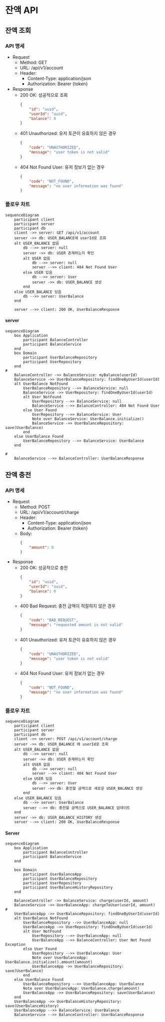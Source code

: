 # 잔액 API

## 잔액 조회

### API 명세

- Request
    - Method: GET
    - URL: /api/v1/account
    - Header:
        - Content-Type: application/json
        - Authorization: Bearer {token}
- Response
    - 200 OK: 성공적으로 조회
        ```json
        {
            "id": "uuid",
            "userId": "uuid",
            "balance": 0
        }
        ```
    - 401 Unauthorized: 유저 토큰이 유효하지 않은 경우
        ```json
        {
            "code": "UNAUTHORIZED",
            "message": "user token is not valid"
        }
        ```
    - 404 Not Found User: 유저 정보가 없는 경우
        ```json
        {
            "code": "NOT_FOUND",
            "message": "no user information was found"
        }
        ```

### 플로우 차트

```mermaid
sequenceDiagram
    participant client
    participant server
    participant db
    client ->> server: GET /api/v1/account
    server ->> db: USER_BALANCE에 userId로 조회
    alt USER_BALANCE 없음
        db -->> server: null
        server ->> db: USER 존재하는지 확인
        alt USER 없음
            db -->> server: null
            server -->> client: 404 Not Found User
        else USER 있음
            db -->> server: User
            server ->> db: USER_BALANCE 생성
        end
    else USER_BALANCE 있음
        db -->> server: UserBalance
    end

    server -->> client: 200 OK, UserBalanceResponse

```

#### server

```mermaid
sequenceDiagram
    box Application
        participant BalanceController
        participant BalanceService
    end
    box Domain
        participant UserBalanceRepository
        participant UserRepository
    end
#
    BalanceController ->> BalanceService: myBalance(userId)
    BalanceService ->> UserBalanceRepository: findOneByUserId(userId)
    alt UserBalance NotFound
        UserBalanceRepository -->> BalanceService: null
        BalanceService ->> UserRepository: findOneByUserId(userId)
        alt User NotFound
            UserRepository -->> BalanceService: null
            BalanceService -->> BalanceController: 404 Not Found User
        else User Found
            UserRepository -->> BalanceService: User
            Note over BalanceService: UserBalance.initialize()
            BalanceService ->> UserBalanceRepository: save(UserBalance)
        end
    else UserBalance Found
        UserBalanceRepository -->> BalanceService: UserBalance
    end

#
    BalanceService -->> BalanceController: UserBalanceResponse
```

## 잔액 충전

### API 명세

- Request
    - Method: POST
    - URL: /api/v1/account/charge
    - Header:
        - Content-Type: application/json
        - Authorization: Bearer {token}
    - Body:
        ```json
        {
            "amount": 0
        }
        ```
- Response
    - 200 OK: 성공적으로 충전
        ```json
        {
            "id": "uuid",
            "userId": "uuid",
            "balance": 0
        }
        ```
    - 400 Bad Request: 충전 금액이 적절하지 않은 경우
        ```json
        {
            "code": "BAD_REQUEST",
            "message": "requested amount is not valid"
        }
        ```
    - 401 Unauthorized: 유저 토큰이 유효하지 않은 경우
        ```json
        {
            "code": "UNAUTHORIZED",
            "message": "user token is not valid"
        }
        ```
    - 404 Not Found User: 유저 정보가 없는 경우
        ```json
        {
            "code": "NOT_FOUND",
            "message": "no user information was found"
        }
        ```

### 플로우 차트

```mermaid
sequenceDiagram
    participant client
    participant server
    participant db
    client ->> server: POST /api/v1/account/charge
    server ->> db: USER_BALANCE 에 userId로 조회
    alt USER_BALANCE 없음
        db -->> server: null
        server ->> db: USER 존재하는지 확인
        alt USER 없음
            db -->> server: null
            server -->> client: 404 Not Found User
        else USER 있음
            db -->> server: User
            server ->> db: 충전할 금액으로 새로운 USER_BALANCE 생성
        end
    else USER_BALANCE 있음
        db -->> server: UserBalance
        server -->> db: 충전할 금액으로 USER_BALANCE 업데이트
    end
    server ->> db: USER_BALANCE_HISTORY 생성
    server -->> client: 200 OK, UserBalanceResponse
```

#### Server

```mermaid
sequenceDiagram
    box Application
        participant BalanceController
        participant BalanceService
    end

    box Domain
        participant UserBalanceApp
        participant UserBalanceRepository
        participant UserRepository
        participant UserBalanceHistoryRepository
    end

    BalanceController ->> BalanceService: charge(userId, amount)
    BalanceService ->> UserBalanceApp: chargeToUser(userId, amount)
#
    UserBalanceApp ->> UserBalanceRepository: findOneByUserId(userId)
    alt UserBalance NotFound
        UserBalanceRepository -->> UserBalanceApp: null
        UserBalanceApp ->> UserRepository: findOneByUserId(userId)
        alt User NotFound
            UserRepository -->> UserBalanceApp: null
            UserBalanceApp -->> BalanceController: User Not Found Exception
        else User Found
            UserRepository -->> UserBalanceApp: User
            Note over UserBalanceApp: UserBalance.initialize().amount(amount)
            UserBalanceApp ->> UserBalanceRepository: save(UserBalance)
        end
    else UserBalance Found
        UserBalanceRepository -->> UserBalanceApp: UserBalance
        Note over UserBalanceApp: UserBalance.charge(amount)
        UserBalanceApp ->> UserBalanceRepository: save(UserBalance)
    end
    UserBalanceApp ->> UserBalanceHistoryRepository: save(UserBalanceHistory)
    UserBalanceApp -->> BalanceService: UserBalance
    BalanceService -->> BalanceController: UserBalanceResponse
```